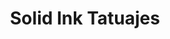 ---
title: "Solid Ink Tatuajes"
url: /ciudad-autonoma-de-buenos-aires/solid-ink-tatuajes/
shop: Tattoo
---